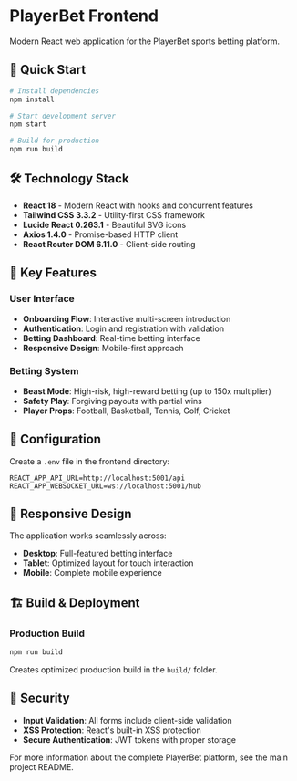 # PlayerBet Frontend

Modern React web application for the PlayerBet sports betting platform.

## 🚀 Quick Start

```bash
# Install dependencies
npm install

# Start development server
npm start

# Build for production
npm run build
```

## 🛠️ Technology Stack

- **React 18** - Modern React with hooks and concurrent features
- **Tailwind CSS 3.3.2** - Utility-first CSS framework
- **Lucide React 0.263.1** - Beautiful SVG icons
- **Axios 1.4.0** - Promise-based HTTP client
- **React Router DOM 6.11.0** - Client-side routing

## 🎯 Key Features

### User Interface
- **Onboarding Flow**: Interactive multi-screen introduction
- **Authentication**: Login and registration with validation
- **Betting Dashboard**: Real-time betting interface
- **Responsive Design**: Mobile-first approach

### Betting System
- **Beast Mode**: High-risk, high-reward betting (up to 150x multiplier)
- **Safety Play**: Forgiving payouts with partial wins
- **Player Props**: Football, Basketball, Tennis, Golf, Cricket

## 🔧 Configuration

Create a `.env` file in the frontend directory:

```env
REACT_APP_API_URL=http://localhost:5001/api
REACT_APP_WEBSOCKET_URL=ws://localhost:5001/hub
```

## 📱 Responsive Design

The application works seamlessly across:
- **Desktop**: Full-featured betting interface
- **Tablet**: Optimized layout for touch interaction
- **Mobile**: Complete mobile experience

## 🏗️ Build & Deployment

### Production Build

```bash
npm run build
```

Creates optimized production build in the `build/` folder.

## 🔐 Security

- **Input Validation**: All forms include client-side validation
- **XSS Protection**: React's built-in XSS protection
- **Secure Authentication**: JWT tokens with proper storage

For more information about the complete PlayerBet platform, see the main project README.
